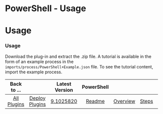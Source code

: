 
PowerShell - Usage
==================

# Usage



### Usage





Download the plug-in and extract the .zip file. A tutorial is available in the form of an example 
process in the `imports/process/PowerShell+Example.json` file. To see the tutorial content, import the example process.





|Back to ...||Latest Version|PowerShell |||||
| :---: | :---: | :---: | :---: | :---: | :---: | :---: | :---: |
|[All Plugins](../../index.md)|[Deploy Plugins](../README.md)|[9.1025820](https://raw.githubusercontent.com/UrbanCode/IBM-UCD-PLUGINS/main/files/powershell-integration/PowerShell-Integration-9.1025820.zip)|[Readme](README.md)|[Overview](overview.md)|[Steps](steps.md)|[Troubleshooting](troubleshooting.md)|[Downloads](downloads.md)|

